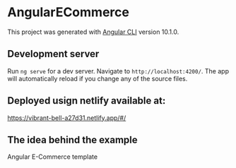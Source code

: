 # AngularECommerce

This project was generated with [Angular CLI](https://github.com/angular/angular-cli) version 10.1.0.

## Development server

Run `ng serve` for a dev server. Navigate to `http://localhost:4200/`. The app will automatically reload if you change any of the source files.

## Deployed usign netlify available at:
https://vibrant-bell-a27d31.netlify.app/#/

## The idea behind the example

Angular E-Commerce template
